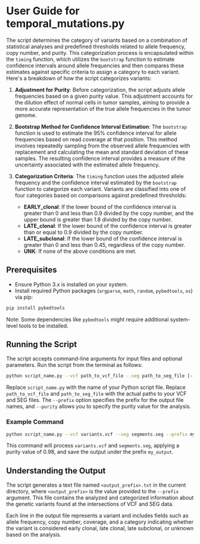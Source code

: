 # User Guide for temporal_mutations.py

The script determines the category of variants based on a combination of statistical analyses and predefined thresholds related to allele frequency, copy number, and purity. This categorization process is encapsulated within the `timing` function, which utilizes the `bootstrap` function to estimate confidence intervals around allele frequencies and then compares these estimates against specific criteria to assign a category to each variant. Here's a breakdown of how the script categorizes variants:

1. **Adjustment for Purity**: Before categorization, the script adjusts allele frequencies based on a given purity value. This adjustment accounts for the dilution effect of normal cells in tumor samples, aiming to provide a more accurate representation of the true allele frequencies in the tumor genome.

2. **Bootstrap Method for Confidence Interval Estimation**: The `bootstrap` function is used to estimate the 95% confidence interval for allele frequencies based on read coverage at that position. This method involves repeatedly sampling from the observed allele frequencies with replacement and calculating the mean and standard deviation of these samples. The resulting confidence interval provides a measure of the uncertainty associated with the estimated allele frequency.

3. **Categorization Criteria**: The `timing` function uses the adjusted allele frequency and the confidence interval estimated by the `bootstrap` function to categorize each variant. Variants are classified into one of four categories based on comparisons against predefined thresholds:
   - **EARLY_clonal**: If the lower bound of the confidence interval is greater than 0 and less than 0.9 divided by the copy number, and the upper bound is greater than 1.8 divided by the copy number.
   - **LATE_clonal**: If the lower bound of the confidence interval is greater than or equal to 0.9 divided by the copy number.
   - **LATE_subclonal**: If the lower bound of the confidence interval is greater than 0 and less than 0.45, regardless of the copy number.
   - **UNK**: If none of the above conditions are met.

## Prerequisites

- Ensure Python 3.x is installed on your system.
- Install required Python packages (`argparse`, `math`, `random`, `pybedtools`, `os`) via pip:

```bash
pip install pybedtools
```

Note: Some dependencies like `pybedtools` might require additional system-level tools to be installed.

## Running the Script

The script accepts command-line arguments for input files and optional parameters. Run the script from the terminal as follows:

```bash
python script_name.py --vcf path_to_vcf_file --seg path_to_seg_file [--prefix output_prefix] [--purity purity_value]
```

Replace `script_name.py` with the name of your Python script file. Replace `path_to_vcf_file` and `path_to_seg_file` with the actual paths to your VCF and SEG files. The `--prefix` option specifies the prefix for the output file names, and `--purity` allows you to specify the purity value for the analysis.

### Example Command

```bash
python script_name.py --vcf variants.vcf --seg segments.seg --prefix my_output --purity 0.98
```

This command will process `variants.vcf` and `segments.seg`, applying a purity value of 0.98, and save the output under the prefix `my_output`.

## Understanding the Output

The script generates a text file named `<output_prefix>.txt` in the current directory, where `<output_prefix>` is the value provided to the `--prefix` argument. This file contains the analyzed and categorized information about the genetic variants found at the intersections of VCF and SEG data.

Each line in the output file represents a variant and includes fields such as allele frequency, copy number, coverage, and a category indicating whether the variant is considered early clonal, late clonal, late subclonal, or unknown based on the analysis.
